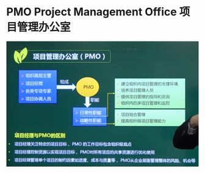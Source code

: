 # PMO Project Management Office 项目管理办公室

![image-20210319144048043](../picture/image-20210319144048043.png)

































